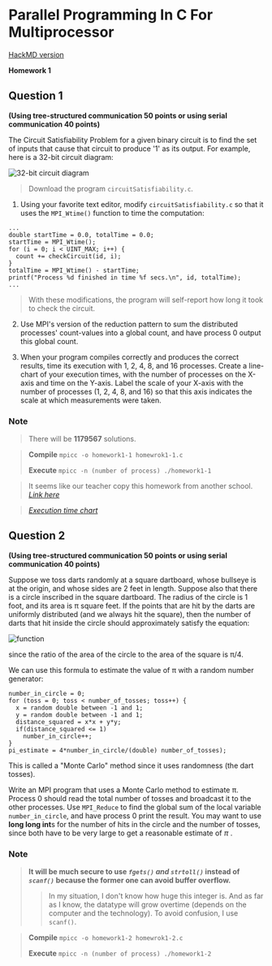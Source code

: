 Parallel Programming In C For Multiprocessor
===

[HackMD version](https://hackmd.io/MYU2CYCNgBgdgLQE4DMLwICwENOQZAGYjYFKYpwzaQAmAHDAGxA=?both)

**Homework 1**

## Question 1
**(Using tree-structured communication 50 points or using serial communication 40 points)**

The Circuit Satisfiability Problem for a given binary circuit is to find the set of inputs that cause that circuit to produce '1' as its output. For example, here is a 32-bit circuit diagram:

![32-bit circuit diagram](https://cs.calvin.edu/courses/cs/374/exercises/01/project/32-Bit-Circuit.png)

> Download the program ```circuitSatisfiability.c```.

1. Using your favorite text editor, modify ```circuitSatisfiability.c``` so that it uses the ```MPI_Wtime()``` function to time the computation:
	
```
...
double startTime = 0.0, totalTime = 0.0;
startTime = MPI_Wtime();
for (i = 0; i < UINT_MAX; i++) {
  count += checkCircuit(id, i);
}
totalTime = MPI_Wtime() - startTime;
printf("Process %d finished in time %f secs.\n", id, totalTime);
...
```

> With these modifications, the program will self-report how long it took to check the circuit.

2. Use MPI's version of the reduction pattern to sum the distributed processes' count-values into a global count, and have process 0 output this global count.

3. When your program compiles correctly and produces the correct results, time its execution with 1, 2, 4, 8, and 16 processes. Create a line-chart of your execution times, with the number of processes on the X-axis and time on the Y-axis. Label the scale of your X-axis with the number of processes (1, 2, 4, 8, and 16) so that this axis indicates the scale at which measurements were taken.

### Note

> There will be **1179567** solutions.

> **Compile**
> ```mpicc -o homework1-1 homewrok1-1.c```
>
> **Execute**
> ```mpicc -n (number of process) ./homework1-1```

> It seems like our teacher copy this homework from another school. 
> [_Link here_](https://cs.calvin.edu/courses/cs/374/exercises/01/project/)
 
> [_Execution time chart_](https://live.amcharts.com/czNzl/)
 
## Question 2
**(Using tree-structured communication 50 points or using serial communication 40 points)**

Suppose we toss darts randomly at a square dartboard, whose bullseye is at the origin, and whose sides are 2 feet in length. Suppose also that there is a circle inscribed in the square dartboard. The radius of the circle is 1 foot, and its area is π square feet. If the points that are hit by the darts are uniformly distributed (and we always hit the square), then the number of darts that hit inside the circle should approximately satisfy the equation:

![function](https://i.imgur.com/Q0dJlk4.gif)

since the ratio of the area of the circle to the area of the square is π/4.

We can use this formula to estimate the value of π with a random number generator:

```
number_in_circle = 0;
for (toss = 0; toss < number_of_tosses; toss++) {
  x = random double between -1 and 1;
  y = random double between -1 and 1;
  distance_squared = x*x + y*y;
  if(distance_squared <= 1)
    number_in_circle++;
}
pi_estimate = 4*number_in_circle/(double) number_of_tosses);
```

This is called a "Monte Carlo" method since it uses randomness (the dart tosses).
 
Write an MPI program that uses a Monte Carlo method to estimate π.  Process 0 should read the total number of tosses and broadcast it to the other processes. Use ```MPI_Reduce``` to find the global sum of the local variable ```number_in_circle```, and have process 0 print the result. You may want to use **long long int**s for the number of hits in the circle and the number of tosses, since both have to be very large to get a reasonable estimate of $\pi$ .

### Note

> **It will be much secure to use _```fgets()``` and  ```strtoll()```_ instead of _```scanf()```_ because the former one can avoid buffer overflow.**
> 
> > In my situation, I don't know how huge this integer is. And as far as I know, the datatype will grow overtime (depends on the computer and the technology). To avoid confusion, I use ```scanf()```. 

> **Compile**
> ```mpicc -o homework1-2 homewrok1-2.c```
>
> **Execute**
> ```mpicc -n (number of process) ./homework1-2```
